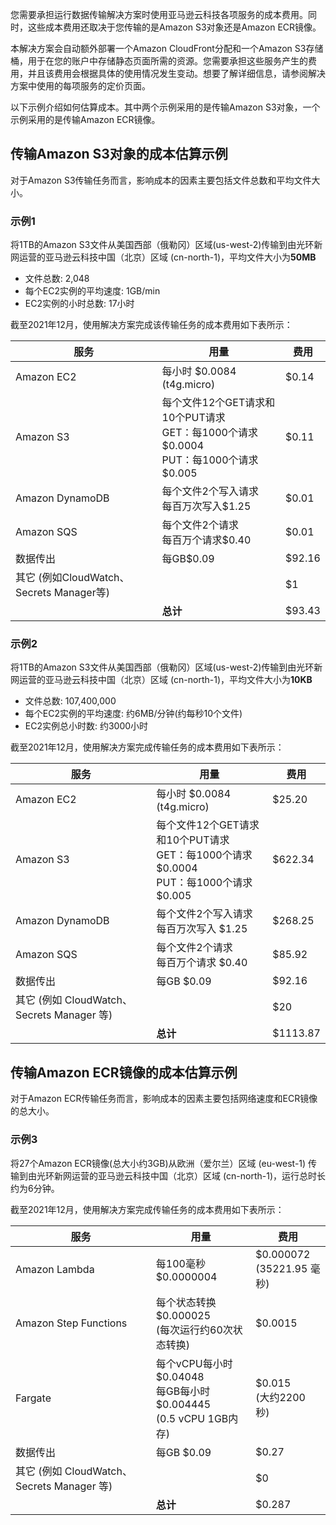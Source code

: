 您需要承担运行数据传输解决方案时使用亚马逊云科技各项服务的成本费用。同时，这些成本费用还取决于您传输的是Amazon S3对象还是Amazon ECR镜像。

本解决方案会自动额外部署一个Amazon CloudFront分配和一个Amazon S3存储桶，用于在您的账户中存储静态页面所需的资源。您需要承担这些服务产生的费用，并且该费用会根据具体的使用情况发生变动。想要了解详细信息，请参阅解决方案中使用的每项服务的定价页面。

以下示例介绍如何估算成本。其中两个示例采用的是传输Amazon S3对象，一个示例采用的是传输Amazon ECR镜像。

## 传输Amazon S3对象的成本估算示例

对于Amazon S3传输任务而言，影响成本的因素主要包括文件总数和平均文件大小。

### 示例1

将1TB的Amazon S3文件从美国西部（俄勒冈）区域(us-west-2)传输到由光环新网运营的亚马逊云科技中国（北京）区域 (cn-north-1)，平均文件大小为**50MB**

- 文件总数: 2,048
- 每个EC2实例的平均速度: 1GB/min
- EC2实例的小时总数: 17小时

 截至2021年12月，使用解决方案完成该传输任务的成本费用如下表所示：

| 服务 | 用量 | 费用 |
|----------|--------|--------|
| Amazon EC2 | 每小时 \$0.0084 (t4g.micro) |	\$0.14
| Amazon S3 |  每个文件12个GET请求和10个PUT请求 <br> GET：每1000个请求 \$0.0004 <br> PUT：每1000个请求 \$0.005 | \$0.11
| Amazon DynamoDB | 每个文件2个写入请求 <br>  每百万次写入\$1.25 |$0.01
| Amazon SQS | 每个文件2个请求 <br>  每百万个请求\$0.40 | \$0.01
| 数据传出 | 每GB\$0.09 | \$92.16
| 其它 (例如CloudWatch、Secrets Manager等)  |  |  \$1
 | | **总计** |  \$93.43

### 示例2

将1TB的Amazon S3文件从美国西部（俄勒冈）区域(us-west-2)传输到由光环新网运营的亚马逊云科技中国（北京）区域 (cn-north-1)，平均文件大小为**10KB**

- 文件总数: 107,400,000
- 每个EC2实例的平均速度: 约6MB/分钟(约每秒10个文件)
- EC2实例总小时数: 约3000小时

截至2021年12月，使用解决方案完成传输任务的成本费用如下表所示：

| 服务 | 用量 | 费用 |
|----------|--------|--------|
| Amazon EC2 | 每小时 \$0.0084 (t4g.micro) |	\$25.20
| Amazon S3 |  每个文件12个GET请求和10个PUT请求 <br> GET：每1000个请求 \$0.0004 <br> PUT：每1000个请求 \$0.005 | \$622.34
| Amazon DynamoDB | 每个文件2个写入请求 <br> 每百万次写入 $1.25 |$268.25
| Amazon SQS | 每个文件2个请求 <br> 每百万个请求 $0.40 | \$85.92
| 数据传出 | 每GB \$0.09| \$92.16
| 其它 (例如 CloudWatch、Secrets Manager 等)  |  | \$20
 | | **总计** | \$1113.87

## 传输Amazon ECR镜像的成本估算示例

对于Amazon ECR传输任务而言，影响成本的因素主要包括网络速度和ECR镜像的总大小。

### 示例3

将27个Amazon ECR镜像(总大小约3GB)从欧洲（爱尔兰）区域 (eu-west-1) 传输到由光环新网运营的亚马逊云科技中国（北京）区域 (cn-north-1)，运行总时长约为6分钟。

截至2021年12月，使用解决方案完成传输任务的成本费用如下表所示：

| 服务 | 用量 | 费用 |
|----------|--------|--------|
| Amazon Lambda | 每100毫秒 \$0.0000004 |	\$0.000072 <br>(35221.95 毫秒)
| Amazon Step Functions | 每个状态转换 $0.000025 <br> (每次运行约60次状态转换) | \$0.0015 
| Fargate | 每个vCPU每小时 \$0.04048  <br> 每GB每小时 \$0.004445 <br> (0.5 vCPU 1GB内存) | $0.015 <br> (大约2200 秒)
| 数据传出 | 每GB \$0.09 | \$0.27
| 其它 (例如 CloudWatch、Secrets Manager 等)  |  | \$0
 | | **总计** |  \$0.287